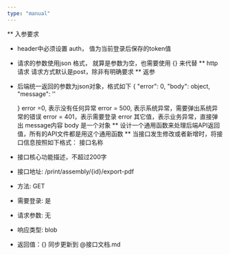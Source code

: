 ```yaml
---
type: "manual"
---
```


** 入参要求
- header中必须设置 auth， 值为当前登录后保存的token值
- 请求的参数使用json 格式， 就算是参数为空，也需要使用 {} 来代替
** http请求
   请求方式默认是post，除非有明确要求
** 返参
- 后端统一返回的参数为json对象，格式如下
{
"error": 0,
 "body": object,
 "message": ''

   }
 error =0, 表示没有任何异常
 error = 500, 表示系统异常，需要弹出系统异常的错误
 error = 401，表示需要登录
 error 其它值，表示业务异常，直接弹出 message内容
 body 是一个对象
 ** 设计一个通用函数来处理后端API返回值，所有的API文件都是用这个通用函数
 ** 当接口发生修改或者新增时，将接口信息按照如下格式：
 接口名称
- 接口核心功能描述，不超过200字
- 接口地址: /print/assembly/{id}/export-pdf
- 方法: GET
- 需要登录: 是
- 请求参数: 无
- 响应类型: blob
- 返回值：{}
同步更新到  @接口文档.md